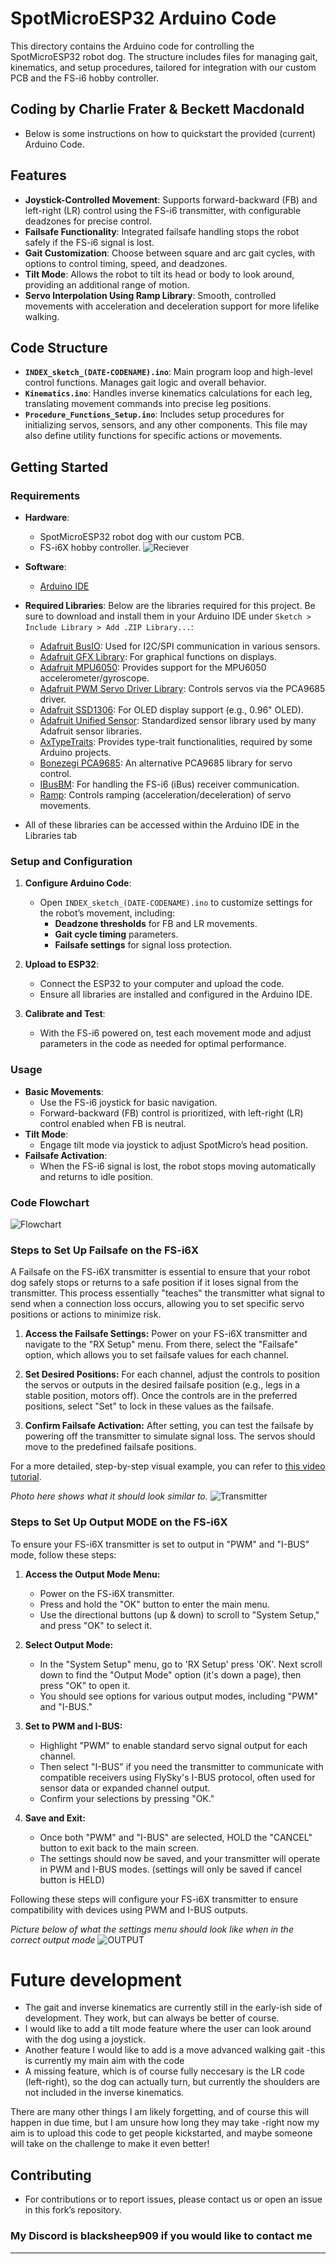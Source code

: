 # SpotMicroESP32 Arduino Code

This directory contains the Arduino code for controlling the SpotMicroESP32 robot dog. The structure includes files for managing gait, kinematics, and setup procedures, tailored for integration with our custom PCB and the FS-i6 hobby controller.

## Coding by Charlie Frater & Beckett Macdonald ##

- Below is some instructions on how to quickstart the provided (current) Arduino Code.

## Features

- **Joystick-Controlled Movement**: Supports forward-backward (FB) and left-right (LR) control using the FS-i6 transmitter, with configurable deadzones for precise control.
- **Failsafe Functionality**: Integrated failsafe handling stops the robot safely if the FS-i6 signal is lost.
- **Gait Customization**: Choose between square and arc gait cycles, with options to control timing, speed, and deadzones.
- **Tilt Mode**: Allows the robot to tilt its head or body to look around, providing an additional range of motion.
- **Servo Interpolation Using Ramp Library**: Smooth, controlled movements with acceleration and deceleration support for more lifelike walking.

## Code Structure

- **`INDEX_sketch_(DATE-CODENAME).ino`**: Main program loop and high-level control functions. Manages gait logic and overall behavior.
- **`Kinematics.ino`**: Handles inverse kinematics calculations for each leg, translating movement commands into precise leg positions.
- **`Procedure_Functions_Setup.ino`**: Includes setup procedures for initializing servos, sensors, and any other components. This file may also define utility functions for specific actions or movements.

## Getting Started

### Requirements

- **Hardware**:
  - SpotMicroESP32 robot dog with our custom PCB.
  - FS-i6X hobby controller.
![Reciever](https://github.com/Blacksheep909/SpotMicroESP32/blob/master/code/FS-I6X%2B20160331.450(1).png)

- **Software**:
  - [Arduino IDE](https://www.arduino.cc/en/software)
  
- **Required Libraries**:
  Below are the libraries required for this project. Be sure to download and install them in your Arduino IDE under `Sketch > Include Library > Add .ZIP Library...`:

  - [Adafruit BusIO](https://github.com/adafruit/Adafruit_BusIO): Used for I2C/SPI communication in various sensors.
  - [Adafruit GFX Library](https://github.com/adafruit/Adafruit-GFX-Library): For graphical functions on displays.
  - [Adafruit MPU6050](https://github.com/adafruit/Adafruit_MPU6050): Provides support for the MPU6050 accelerometer/gyroscope.
  - [Adafruit PWM Servo Driver Library](https://github.com/adafruit/Adafruit-PWM-Servo-Driver-Library): Controls servos via the PCA9685 driver.
  - [Adafruit SSD1306](https://github.com/adafruit/Adafruit_SSD1306): For OLED display support (e.g., 0.96" OLED).
  - [Adafruit Unified Sensor](https://github.com/adafruit/Adafruit_Sensor): Standardized sensor library used by many Adafruit sensor libraries.
  - [AxTypeTraits](https://github.com/xoRaxes/AxTypeTraits): Provides type-trait functionalities, required by some Arduino projects.
  - [Bonezegi PCA9685](https://github.com/bonezegi/PCA9685): An alternative PCA9685 library for servo control.
  - [IBusBM](https://github.com/bolderflight/IBusBM): For handling the FS-i6 (iBus) receiver communication.
  - [Ramp](https://github.com/Erriez/ErriezRamp): Controls ramping (acceleration/deceleration) of servo movements.

- All of these libraries can be accessed within the Arduino IDE in the Libraries tab
### Setup and Configuration

1. **Configure Arduino Code**:
   - Open `INDEX_sketch_(DATE-CODENAME).ino` to customize settings for the robot’s movement, including:
     - **Deadzone thresholds** for FB and LR movements.
     - **Gait cycle timing** parameters.
     - **Failsafe settings** for signal loss protection.

2. **Upload to ESP32**:
   - Connect the ESP32 to your computer and upload the code.
   - Ensure all libraries are installed and configured in the Arduino IDE.

3. **Calibrate and Test**:
   - With the FS-i6 powered on, test each movement mode and adjust parameters in the code as needed for optimal performance.

### Usage

- **Basic Movements**:
  - Use the FS-i6 joystick for basic navigation.
  - Forward-backward (FB) control is prioritized, with left-right (LR) control enabled when FB is neutral.
- **Tilt Mode**:
  - Engage tilt mode via joystick to adjust SpotMicro’s head position.
- **Failsafe Activation**:
  - When the FS-i6 signal is lost, the robot stops moving automatically and returns to idle position.

### Code Flowchart

![Flowchart](https://github.com/Blacksheep909/SpotMicroESP32/blob/master/code/detailed_robot_dog_flowchart.png)


### Steps to Set Up Failsafe on the FS-i6X

A Failsafe on the FS-i6X transmitter is essential to ensure that your robot dog safely stops or returns to a safe position if it loses signal from the transmitter. This process essentially "teaches" the transmitter what signal to send when a connection loss occurs, allowing you to set specific servo positions or actions to minimize risk.

1. **Access the Failsafe Settings:**
   Power on your FS-i6X transmitter and navigate to the "RX Setup" menu. From there, select the "Failsafe" option, which allows you to set failsafe values for each channel.

2. **Set Desired Positions:**
   For each channel, adjust the controls to position the servos or outputs in the desired failsafe position (e.g., legs in a stable position, motors off). Once the controls are in the preferred positions, select "Set" to lock in these values as the failsafe.

3. **Confirm Failsafe Activation:**
   After setting, you can test the failsafe by powering off the transmitter to simulate signal loss. The servos should move to the predefined failsafe positions.

For a more detailed, step-by-step visual example, you can refer to [this video tutorial](https://www.youtube.com/watch?v=4N_hHfpEoHY).

*Photo here shows what it should look similar to.*
![Transmitter](https://github.com/Blacksheep909/SpotMicroESP32/blob/master/code/20241114_190217(1).jpg)

### Steps to Set Up Output MODE on the FS-i6X
To ensure your FS-i6X transmitter is set to output in "PWM" and "I-BUS" mode, follow these steps:

1. **Access the Output Mode Menu:**
   - Power on the FS-i6X transmitter.
   - Press and hold the "OK" button to enter the main menu.
   - Use the directional buttons (up & down) to scroll to "System Setup," and press "OK" to select it.

2. **Select Output Mode:**
   - In the "System Setup" menu, go to 'RX Setup' press 'OK'. Next scroll down to find the "Output Mode" option (it's down a page), then press "OK" to open it.
   - You should see options for various output modes, including "PWM" and "I-BUS."

3. **Set to PWM and I-BUS:**
   - Highlight "PWM" to enable standard servo signal output for each channel.
   - Then select "I-BUS" if you need the transmitter to communicate with compatible receivers using FlySky's I-BUS protocol, often used for sensor data or expanded channel output.
   - Confirm your selections by pressing "OK."

4. **Save and Exit:**
   - Once both "PWM" and "I-BUS" are selected, HOLD the "CANCEL" button to exit back to the main screen.
   - The settings should now be saved, and your transmitter will operate in PWM and I-BUS modes. (settings will only be saved if cancel button is HELD)

Following these steps will configure your FS-i6X transmitter to ensure compatibility with devices using PWM and I-BUS outputs.

*Picture below of what the settings menu should look like when in the correct output mode*
![OUTPUT](https://github.com/Blacksheep909/SpotMicroESP32/blob/master/code/20241114_211004(1).jpg)


# Future development
- The gait and inverse kinematics are currently still in the early-ish side of development. They work, but can always be better of course.
- I would like to add a tilt mode feature where the user can look around with the dog using a joystick.
- Another feature I would like to add is a move advanced walking gait -this is currently my main aim with the code
- A missing feature, which is of course fully neccesary is the LR code (left-right), so the dog can actually turn, but currently the shoulders are not included in the inverse kinematics.

There are many other things I am likely forgetting, and of course this will happen in due time, but I am unsure how long they may take -right now my aim is to upload this code to get people kickstarted, and maybe someone will take on the challenge to make it even better!

## Contributing

- For contributions or to report issues, please contact us or open an issue in this fork’s repository.

### My Discord is blacksheep909 if you would like to contact me
---
